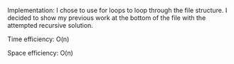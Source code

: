 Implementation:
    I chose to use for loops to loop through the file structure.  I decided to show my previous 
    work at the bottom of the file with the attempted recursive solution.

Time efficiency:
    O(n)

Space efficiency:
    O(n)